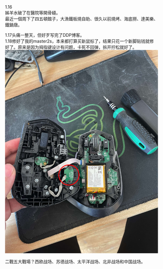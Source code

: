 1.16  
姊羊水破了在醫院等開骨縫。  
最近一個周下了四五頓館子，大漁鐵板燒自助、很久以前燒烤、海底撈、達美樂、鐵鍋燉。

1.17头痛一整天，但好歹写完了DDP博客。  
1.18修好了我的master2s，本来都打算买新鼠标了，结果只花一个新脚贴钱就修好了。原来是因为拇指键设计有问题，卡死不回弹，拆开拧松就好了。  
![](/assets/IMG_1714.jpeg)

二戰五大戰場？西欧战场、苏德战场、太平洋战场、北非战场和中国战场。